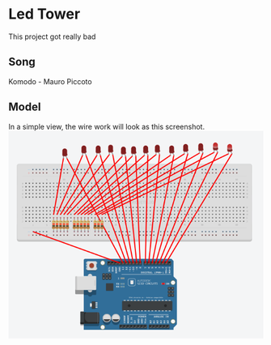 # Led Tower

This project got really bad

## Song
Komodo - Mauro Piccoto

## Model
In a simple view, the wire work will look as this screenshot.
![screenshot-wire-model.png](screenshot-wire-model.png)
